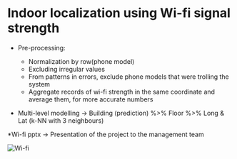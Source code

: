 # Indoor localization using Wi-fi signal strength

- Pre-processing: 
  - Normalization by row(phone model)
  - Excluding irregular values
  - From patterns in errors, exclude phone models that were trolling the system
  - Aggregate records of wi-fi strength in the same coordinate and average them, for more accurate numbers
  
- Multi-level modelling -> Building (prediction) %>% Floor %>% Long & Lat (k-NN with 3 neighbours)

*Wi-fi pptx -> Presentation of the project to the management team

![Wi-fi](/Ubiqum_Project.4/Capture2.PNG?raw=true "Optional Title")
      


